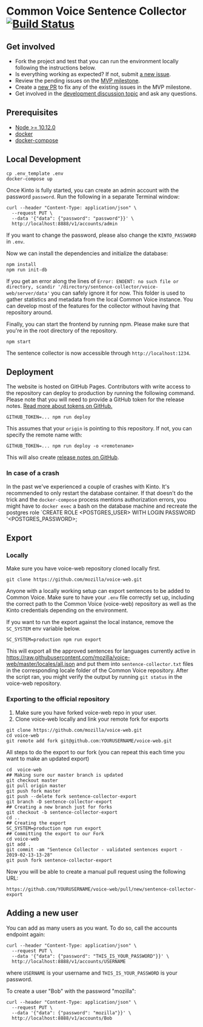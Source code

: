 # Common Voice Sentence Collector [![Build Status](https://travis-ci.com/Common-Voice/sentence-collector.svg?branch=master)](https://travis-ci.com/Common-Voice/sentence-collector)

## Get involved

- Fork the project and test that you can run the environment locally following the instructions below.
- Is everything working as expected? If not, submit [a new issue](https://github.com/Common-Voice/sentence-collector/issues/new).
- Review the pending issues on the [MVP milestone](https://github.com/Common-Voice/sentence-collector/milestone/1).
- Create a [new PR](https://github.com/Common-Voice/sentence-collector/compare) to fix any of the existing issues in the MVP milestone.
- Get involved in the [development discussion topic](https://discourse.mozilla.org/t/sentence-collection-tool-development-topic/33390/2) and ask any questions.

## Prerequisites

 * [Node >= 10.12.0](https://nodejs.org/en/)
 * [docker](https://docs.docker.com/install/)
 * [docker-compose](https://docs.docker.com/compose/install/)

## Local Development

```
cp .env_template .env
docker-compose up
```

Once Kinto is fully started, you can create an admin account with the password `password`. Run the following in a separate Terminal window:

```
curl --header "Content-Type: application/json" \
  --request PUT \
  --data '{"data": {"password": "password"}}' \
  http://localhost:8888/v1/accounts/admin
```

If you want to change the password, please also change the `KINTO_PASSWORD` in `.env`.

Now we can install the dependencies and initialize the database:

```
npm install
npm run init-db
```

If you get an error along the lines of `Error: ENOENT: no such file or directory, scandir '/directory/sentence-collector/voice-web/server/data'` you can safely ignore it for now. This folder is used to gather statistics and metadata from the local Common Voice instance. You can develop most of the features for the collector without having that repository around.

Finally, you can start the frontend by running npm. Please make sure that you're in the root directory of the repository.

```
npm start
```

The sentence collector is now accessible through `http://localhost:1234`.

## Deployment

The website is hosted on GitHub Pages. Contributors with write access to the repository can deploy to production by running the following command. Please note that you will need to provide a GitHub token for the release notes. [Read more about tokens on GitHub.](https://help.github.com/articles/creating-a-personal-access-token-for-the-command-line/)

```
GITHUB_TOKEN=... npm run deploy
```

This assumes that your `origin` is pointing to this repository. If not, you can specify the remote name with:

```
GITHUB_TOKEN=... npm run deploy -o <remotename>
```

This will also create [release notes on GitHub](https://github.com/Common-Voice/sentence-collector/releases).

### In case of a crash

In the past we've experienced a couple of crashes with Kinto. It's recommended to only restart the database container. If that doesn't do the trick and the `docker-compose` process mentions authorization errors, you might have to `docker exec` a bash on the database machine and recreate the postgres role `CREATE ROLE <POSTGRES_USER> WITH LOGIN PASSWORD '<POSTGRES_PASSWORD>;

## Export

### Locally

Make sure you have voice-web repository cloned locally first.

``git clone https://github.com/mozilla/voice-web.git``

Anyone with a locally working setup can export sentences to be added to Common Voice. Make sure to have your `.env` file correctly set up, including the correct path to the Common Voice (voice-web) repository as well as the Kinto credentials depending on the environment.

If you want to run the export against the local instance, remove the `SC_SYSTEM` env variable below.

```
SC_SYSTEM=production npm run export
```

This will export all the approved sentences for languages currently active in https://raw.githubusercontent.com/mozilla/voice-web/master/locales/all.json and put them into `sentence-collector.txt` files in the corresponding locale folder of the Common Voice repository. After the script ran, you might verify the output by running `git status` in the voice-web repository.

### Exporting to the official repository

1. Make sure you have forked voice-web repo in your user.
2. Clone voice-web locally and link your remote fork for exports

```
git clone https://github.com/mozilla/voice-web.git
cd voice-web
git remote add fork git@github.com:YOURUSERNAME/voice-web.git
```

All steps to do the export to our fork (you can repeat this each time you want to make an updated export)

```
cd  voice-web
## Making sure our master branch is updated
git checkout master
git pull origin master
git push fork master
git push --delete fork sentence-collector-export
git branch -D sentence-collector-export
## Creating a new branch just for forks
git checkout -b sentence-collector-export
cd ..
## Creating the export
SC_SYSTEM=production npm run export
## Committing the export to our Fork
cd voice-web
git add .
git commit -am "Sentence Collector - validated sentences export - 2019-02-13-13-28"
git push fork sentence-collector-export
```

Now you will be able to create a manual pull request using the following URL:

``https://github.com/YOURUSERNAME/voice-web/pull/new/sentence-collector-export``

## Adding a new user

You can add as many users as you want. To do so, call the accounts endpoint again:

```
curl --header "Content-Type: application/json" \
  --request PUT \
  --data '{"data": {"password": "THIS_IS_YOUR_PASSWORD"}}' \
  http://localhost:8888/v1/accounts/USERNAME
```

where `USERNAME` is your username and `THIS_IS_YOUR_PASSWORD` is your password.

To create a user "Bob" with the password "mozilla":

```
curl --header "Content-Type: application/json" \
  --request PUT \
  --data '{"data": {"password": "mozilla"}}' \
  http://localhost:8888/v1/accounts/Bob
```
